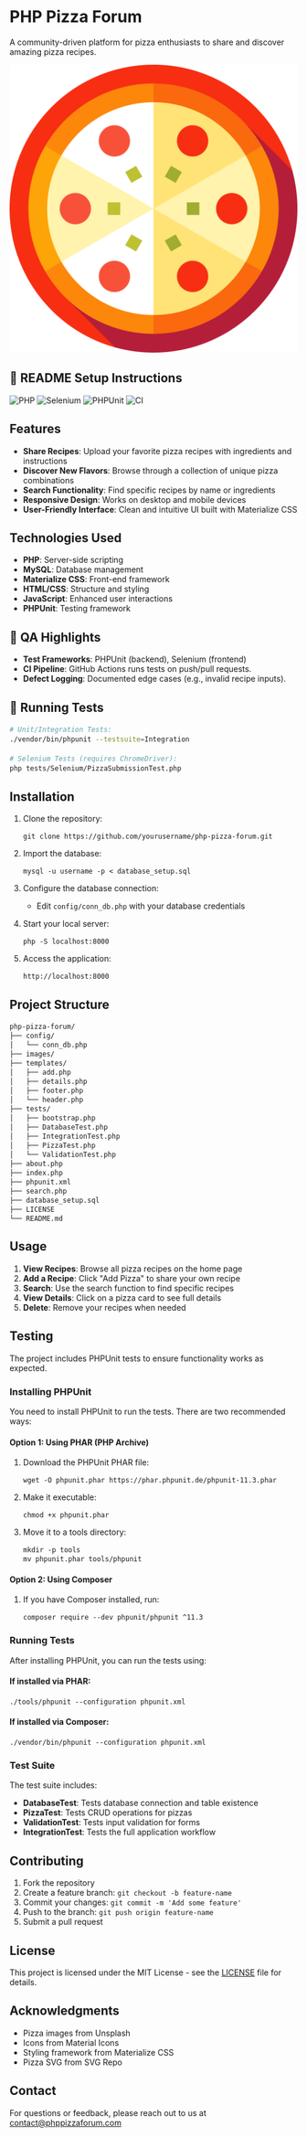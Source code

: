 # PHP Pizza Forum

A community-driven platform for pizza enthusiasts to share and discover amazing pizza recipes.

![PHP Pizza Forum Screenshot](images/pizza-svgrepo-com.svg)

## 🏁 README Setup Instructions

![PHP](https://img.shields.io/badge/PHP-Ready-blue)
![Selenium](https://img.shields.io/badge/Selenium-Integrated-green)
![PHPUnit](https://img.shields.io/badge/PHPUnit-Tested-success)
![CI](https://github.com/your-username/qa-practice-portal/actions/workflows/phpunit.yml/badge.svg)

## Features

- **Share Recipes**: Upload your favorite pizza recipes with ingredients and instructions
- **Discover New Flavors**: Browse through a collection of unique pizza combinations
- **Search Functionality**: Find specific recipes by name or ingredients
- **Responsive Design**: Works on desktop and mobile devices
- **User-Friendly Interface**: Clean and intuitive UI built with Materialize CSS

## Technologies Used

- **PHP**: Server-side scripting
- **MySQL**: Database management
- **Materialize CSS**: Front-end framework
- **HTML/CSS**: Structure and styling
- **JavaScript**: Enhanced user interactions
- **PHPUnit**: Testing framework


## 🧪 QA Highlights

- **Test Frameworks**: PHPUnit (backend), Selenium (frontend)
- **CI Pipeline**: GitHub Actions runs tests on push/pull requests.
- **Defect Logging**: Documented edge cases (e.g., invalid recipe inputs).

## 🚀 Running Tests

```bash
# Unit/Integration Tests:  
./vendor/bin/phpunit --testsuite=Integration  

# Selenium Tests (requires ChromeDriver):  
php tests/Selenium/PizzaSubmissionTest.php  
```


## Installation

1. Clone the repository:

   ```
   git clone https://github.com/yourusername/php-pizza-forum.git
   ```
2. Import the database:

   ```
   mysql -u username -p < database_setup.sql
   ```
3. Configure the database connection:

   - Edit `config/conn_db.php` with your database credentials
4. Start your local server:

   ```
   php -S localhost:8000
   ```
5. Access the application:

   ```
   http://localhost:8000
   ```

## Project Structure

```
php-pizza-forum/
├── config/
│   └── conn_db.php
├── images/
├── templates/
│   ├── add.php
│   ├── details.php
│   ├── footer.php
│   └── header.php
├── tests/
│   ├── bootstrap.php
│   ├── DatabaseTest.php
│   ├── IntegrationTest.php
│   ├── PizzaTest.php
│   └── ValidationTest.php
├── about.php
├── index.php
├── phpunit.xml
├── search.php
├── database_setup.sql
├── LICENSE
└── README.md
```

## Usage

1. **View Recipes**: Browse all pizza recipes on the home page
2. **Add a Recipe**: Click "Add Pizza" to share your own recipe
3. **Search**: Use the search function to find specific recipes
4. **View Details**: Click on a pizza card to see full details
5. **Delete**: Remove your recipes when needed

## Testing

The project includes PHPUnit tests to ensure functionality works as expected.

### Installing PHPUnit

You need to install PHPUnit to run the tests. There are two recommended ways:

#### Option 1: Using PHAR (PHP Archive)

1. Download the PHPUnit PHAR file:

   ```
   wget -O phpunit.phar https://phar.phpunit.de/phpunit-11.3.phar
   ```
2. Make it executable:

   ```
   chmod +x phpunit.phar
   ```
3. Move it to a tools directory:

   ```
   mkdir -p tools
   mv phpunit.phar tools/phpunit
   ```

#### Option 2: Using Composer

1. If you have Composer installed, run:
   ```
   composer require --dev phpunit/phpunit ^11.3
   ```

### Running Tests

After installing PHPUnit, you can run the tests using:

#### If installed via PHAR:

```
./tools/phpunit --configuration phpunit.xml
```

#### If installed via Composer:

```
./vendor/bin/phpunit --configuration phpunit.xml
```

### Test Suite

The test suite includes:

- **DatabaseTest**: Tests database connection and table existence
- **PizzaTest**: Tests CRUD operations for pizzas
- **ValidationTest**: Tests input validation for forms
- **IntegrationTest**: Tests the full application workflow

## Contributing

1. Fork the repository
2. Create a feature branch: `git checkout -b feature-name`
3. Commit your changes: `git commit -m 'Add some feature'`
4. Push to the branch: `git push origin feature-name`
5. Submit a pull request

## License

This project is licensed under the MIT License - see the [LICENSE](LICENSE) file for details.

## Acknowledgments

- Pizza images from Unsplash
- Icons from Material Icons
- Styling framework from Materialize CSS
- Pizza SVG from SVG Repo

## Contact

For questions or feedback, please reach out to us at contact@phppizzaforum.com

